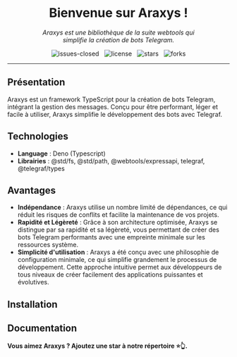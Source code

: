 <h1 align="center">Bienvenue sur Araxys !</h1>

<p align="center">
    <em>
        Araxys est une bibliothèque de la suite webtools qui<br>
        simplifie la création de bots Telegram.
    </em>
</p>

<p align="center">
    <img src="https://img.shields.io/github/issues-closed/8borane8/webtools-araxys.svg" alt="issues-closed" />
    &nbsp;
    <img src="https://img.shields.io/github/license/8borane8/webtools-araxys.svg" alt="license" />
    &nbsp;
    <img src="https://img.shields.io/github/stars/8borane8/webtools-araxys.svg" alt="stars" />
    &nbsp;
    <img src="https://img.shields.io/github/forks/8borane8/webtools-araxys.svg" alt="forks" />
</p>

<hr>

## Présentation

Araxys est un framework TypeScript pour la création de bots Telegram, intégrant la gestion des messages. Conçu pour être
performant, léger et facile à utiliser, Araxys simplifie le développement des bots avec Telegraf.

## Technologies

- **Language** : Deno (Typescript)
- **Librairies** : @std/fs, @std/path, @webtools/expressapi, telegraf, @telegraf/types

## Avantages

- **Indépendance** : Araxys utilise un nombre limité de dépendances, ce qui réduit les risques de conflits et facilite
  la maintenance de vos projets.
- **Rapidité et Légèreté** : Grâce à son architecture optimisée, Araxys se distingue par sa rapidité et sa légèreté,
  vous permettant de créer des bots Telegram performants avec une empreinte minimale sur les ressources système.
- **Simplicité d'utilisation** : Araxys a été conçu avec une philosophie de configuration minimale, ce qui simplifie
  grandement le processus de développement. Cette approche intuitive permet aux développeurs de tous niveaux de créer
  facilement des applications puissantes et évolutives.

## Installation

## Documentation

**Vous aimez Araxys ? Ajoutez une star à notre répertoire ⭐👆.**
